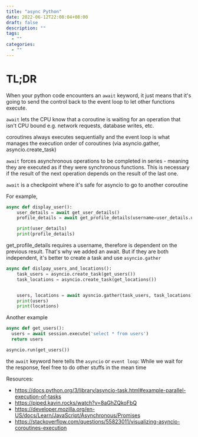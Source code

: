 ```yaml
---
title: "async Python"
date: 2022-06-12T22:08:04+08:00
draft: false
description: ""
tags:
  - ""
categories:
  - ""
---
```


# TL;DR

When your python code encounters an `await` keyword, it just means that it's going to send the
control back to the event loop to let other functions execute.

`await` lets the CPU know that a coroutine is waiting for an operation that isn't CPU bound e.g.
network requests, database writes, etc.

coroutines always executes sequentially and the event loop is what manages the execution order of
coroutines (via asyncio.gather, asyncio.create_task)


`await` forces asynchronous operations to be completed in series - meaning they are executed as if
they were synchronous functions. This is necessary if the result of the next operation depends on
the result of the last one.


`await` is a checkpoint where it's safe for asyncio to go to another coroutine

For example,
```python
async def display_user():
    user_details = await get_user_details()
    profile_details = await get_profile_details(username=user_details.username)

    print(user_details)
    print(profile_details)
```

get_profile_details requires a username, therefore is dependent on the previous result. That's why
we added an await. But if they are both independent, it's better to create a task and use
`asyncio.gather`

```python
async def dislpay_users_and_locations():
    task_users = asyncio.create_task(get_users())
    task_locations = asyncio.create_task(get_locations())


    users, locations = await aysncio.gather(task_users, task_locations)
    print(users)
    print(locations)
```


Another example

```python
async def get_users():
  users = await session.execute('select * from users')
  return users

asyncio.run(get_users())
```

the `await` keyword here tells the `asyncio` or `event loop`:
  While we wait for the response, feel free to do other stuffs in the mean time


Resources:
- https://docs.python.org/3/library/asyncio-task.html#example-parallel-execution-of-tasks
- https://piped.kavin.rocks/watch?v=8aGhZQkoFbQ
- https://developer.mozilla.org/en-US/docs/Learn/JavaScript/Asynchronous/Promises
- https://stackoverflow.com/questions/55823011/visualizing-asyncio-coroutines-execution
